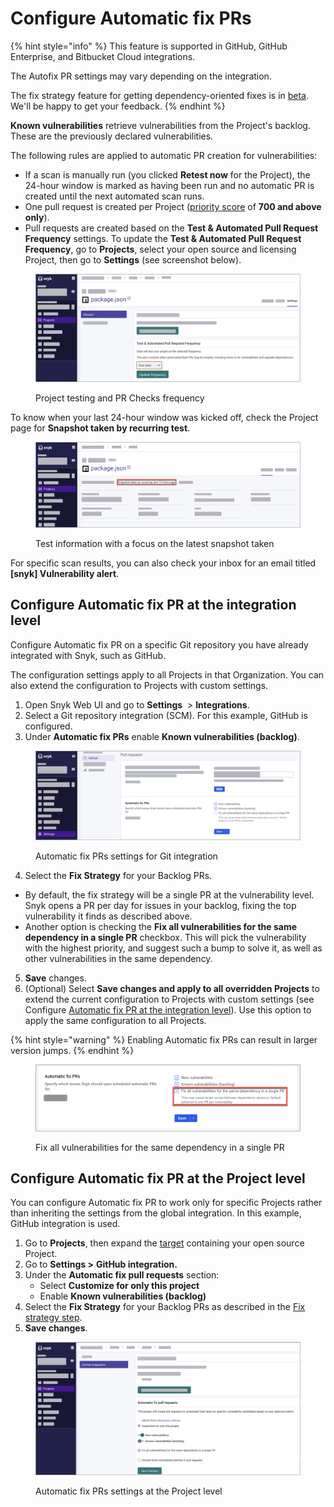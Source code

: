 # Configure Automatic fix PRs

{% hint style="info" %}
This feature is supported in GitHub, GitHub Enterprise, and Bitbucket Cloud integrations.



The Autofix PR settings may vary depending on the integration.



The fix strategy feature for getting dependency-oriented fixes is in [beta](../../../more-info/snyk-feature-release-process.md). We'll be happy to get your feedback.
{% endhint %}

**Known vulnerabilities** retrieve vulnerabilities from the Project's backlog. These are the previously declared vulnerabilities.

The following rules are applied to automatic PR creation for vulnerabilities:

* If a scan is manually run (you clicked **Retest now** for the Project), the 24-hour window is marked as having been run and no automatic PR is created until the next automated scan runs.
* One pull request is created per Project ([priority score](../../../manage-issues/prioritizing-issues/priority-score.md) of **700 and above only**).
* Pull requests are created based on the **Test & Automated Pull Request Frequency** settings. To update the **Test & Automated Pull Request Frequency**, go to **Projects**, select your open source and licensing Project, then go to **Settings** (see screenshot below).

<figure><img src="../../../.gitbook/assets/Project testing and PR Checks frequency.png" alt="Project testing and PR Checks frequency."><figcaption><p>Project testing and PR Checks frequency</p></figcaption></figure>

To know when your last 24-hour window was kicked off, check the Project page for **Snapshot taken by recurring test**.&#x20;

<figure><img src="../../../.gitbook/assets/Test information with a focus on the latest snapshot taken.png" alt="Test information with focus on the latest snapshot taken."><figcaption><p>Test information with a focus on the latest snapshot taken</p></figcaption></figure>

For specific scan results, you can also check your inbox for an email titled **\[snyk] Vulnerability alert**.

## Configure Automatic fix PR at the integration level

Configure Automatic fix PR on a specific Git repository you have already integrated with Snyk, such as GitHub.

The configuration settings apply to all Projects in that Organization. You can also extend the configuration to Projects with custom settings.

1. Open Snyk Web UI and go to **Settings** <img src="../../../.gitbook/assets/cog_icon.png" alt="" data-size="line"> > **Integrations**.
2. Select a Git repository integration (SCM). For this example, GitHub is configured.
3. Under **Automatic fix PRs** enable **Known vulnerabilities (backlog)**.

<figure><img src="../../../.gitbook/assets/Automatic fix PRs settings for Git integration.png" alt="Automatic fix PRs settings for Git integration."><figcaption><p>Automatic fix PRs settings for Git integration</p></figcaption></figure>

4. Select the **Fix Strategy** for your Backlog PRs.

* By default, the fix strategy will be a single PR at the vulnerability level. Snyk opens a PR per day for issues in your backlog, fixing the top vulnerability it finds as described above.
* Another option is checking the **Fix all vulnerabilities for the same dependency in a single PR** checkbox. This will pick the vulnerability with the highest priority, and suggest such a bump to solve it, as well as other vulnerabilities in the same dependency.

5. **Save** changes.
6. (Optional) Select **Save changes and apply to all overridden Projects** to extend the current configuration to Projects with custom settings (see Configure [Automatic fix PR at the integration level](fix-pull-requests-for-known-vulnerabilities-backlog.md#configure-automatic-fix-pr-at-the-project-level)). Use this option to apply the same configuration to all Projects.

{% hint style="warning" %}
Enabling Automatic fix PRs can result in larger version jumps.
{% endhint %}

<figure><img src="../../../.gitbook/assets/Fix all vulnerabilities for the same dependency in a single PR.png" alt="Fix all vulnerabilities for the same dependency in a single PR."><figcaption><p>Fix all vulnerabilities for the same dependency in a single PR</p></figcaption></figure>

## Configure Automatic fix PR at the Project level

You can configure Automatic fix PR to work only for specific Projects rather than inheriting the settings from the global integration. In this example, GitHub integration is used.

1. Go to **Projects**, then expand the [target](../../../manage-issues/snyk-projects/#target) containing your open source Project.
2. Go to **Settings >** **GitHub integration.**
3. Under the **Automatic fix pull requests** section:
   * Select **Customize for only this project**
   * Enable **Known vulnerabilities (backlog)**
4. Select the **Fix Strategy** for your Backlog PRs as described in the [Fix strategy step](fix-pull-requests-for-known-vulnerabilities-backlog.md#configure-automatic-fix-pr-at-the-integration-level).
5. **Save changes**.

<figure><img src="../../../.gitbook/assets/Automatic fix PRs settings at the Project level.png" alt="Automatic fix PRs settings at the Project level."><figcaption><p>Automatic fix PRs settings at the Project level</p></figcaption></figure>

